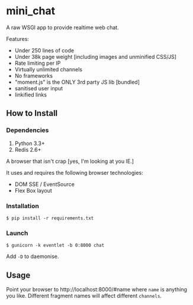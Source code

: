 # mini_chat

A raw WSGI app to provide realtime web chat.

Features:
- Under 250 lines of code
- Under 38k page weight [including images and unminified CSS/JS]
- Rate limiting per IP
- Virtually unlimited channels
- No frameworks
- "moment.js" is the ONLY 3rd party JS lib [bundled]
- sanitised user input
- linkified links

## How to Install

### Dependencies

1. Python 3.3+
2. Redis 2.6+

A browser that isn't crap [yes, I'm looking at you IE.]

It uses and requires the following browser technologies:

- DOM SSE / EventSource
- Flex Box layout

### Installation

    $ pip install -r requirements.txt

### Launch

    $ gunicorn -k eventlet -b 0:8000 chat

Add ``-D`` to daemonise.

## Usage

Point your browser to http://localhost:8000/#name where `name` is anything you like.  Different fragment names will affect different `channels`.
